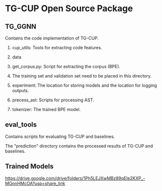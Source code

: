 # TG-CUP Open Source Package

## TG_GGNN

Contains the code implementation of TG-CUP.

1. cup_utils: Tools for extracting code features.

2. data

1. get_corpus.py: Script for extracting the corpus (BPE).

2. The training set and validation set need to be placed in this directory.

3. experiment: The location for storing models and the location for logging outputs.

4. precess_ast: Scripts for processing AST.

5. tokenizer: The trained BPE model.

## eval_tools

Contains scripts for evaluating TG-CUP and baselines.

The "prediction" directory contains the processed results of TG-CUP and baselines.

## Trained Models

https://drive.google.com/drive/folders/1Ph5LEJXwMBz89qEIe2KXP_-MGnnHMcOA?usp=share_link
